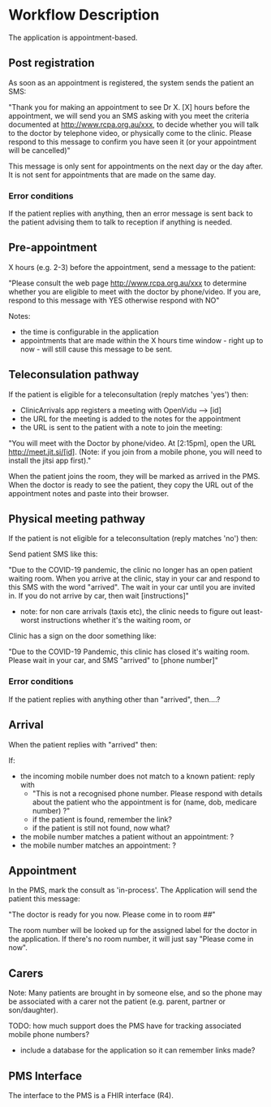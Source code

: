 # Workflow Description

The application is appointment-based. 

## Post registration

As soon as an appointment is registered, the system sends the patient an SMS:

"Thank you for making an appointment to see Dr X. [X] hours before the appointment, we will send you an SMS asking with you meet the criteria documented at http://www.rcpa.org.au/xxx, to decide whether you will talk to the doctor by telephone video, or physically come to the clinic. Please respond to this message to confirm you have seen it (or your appointment will be cancelled)"

This message is only sent for appointments on the next day or the day after. It is not sent for appointments that are made on the same day.

### Error conditions

If the patient replies with anything, then an error message is sent back to the patient advising them to talk to reception if anything is needed.

## Pre-appointment 

X hours (e.g. 2-3) before the appointment, send a message to the patient:

"Please consult the web page http://www.rcpa.org.au/xxx to determine whether you are eligible to meet with the doctor by phone/video. If you are, respond to this message with YES otherwise respond with NO"

Notes:
* the time is configurable in the application 
* appointments that are made within the X hours time window - right up to now - will still cause this message to be sent. 

## Teleconsulation pathway

If the patient is eligible for a teleconsultation (reply matches 'yes') then:

* ClinicArrivals app registers a meeting with OpenVidu --> [id]
* the URL for the meeting is added to the notes for the appointment
* the URL is sent to the patient with a note to join the meeting:

"You will meet with the Doctor by phone/video. At [2:15pm], open the URL http://meet.jit.si/[id]. (Note: if you join from a mobile phone, you will need to install the jitsi app first)."

When the patient joins the room, they will be marked as arrived in the PMS. When the doctor is ready to see the patient, they copy the URL out of the appointment notes and paste into their browser. 

## Physical meeting pathway

If the patient is not eligible for a teleconsultation (reply matches 'no') then:

Send patient SMS like this:

"Due to the COVID-19 pandemic, the clinic no longer has an open patient waiting room. When you arrive at the clinic, stay in your car and respond to this SMS with the word "arrived". The wait in your car until you are invited in. If you do not arrive by car, then wait [instructions]"

 - note: for non care arrivals (taxis etc), the clinic needs to figure out least-worst instructions whether it's the waiting room, or
   
Clinic has a sign on the door something like:

"Due to the COVID-19 Pandemic, this clinic has closed it's waiting room. Please wait
in your car, and SMS "arrived" to [phone number]"

### Error conditions

If the patient replies with anything other than "arrived", then....?

## Arrival

When the patient replies with "arrived" then:

If:
* the incoming mobile number does not match to a known patient: reply with
  - "This is not a recognised phone number. Please respond with details about the patient who the appointment is for (name, dob, medicare number) ?"
  * if the patient is found, remember the link? 
  * if the patient is still not found, now what?
* the mobile number matches a patient without an appointment: ?
* the mobile number matches an appointment: ?

## Appointment

In the PMS, mark the consult as 'in-process'. The Application will send the patient this message: 

"The doctor is ready for you now. Please come in to room ##"

The room number will be looked up for the assigned label for the doctor in the application. If there's no room number, it will just say "Please come in now".

## Carers

Note: Many patients are brought in by someone else, and so the phone may be associated with a carer not the patient (e.g. parent, partner or son/daughter).

TODO: how much support does the PMS have for tracking associated mobile phone numbers? 
* include a database for the application so it can remember links made?

## PMS Interface

The interface to the PMS is a FHIR interface (R4). 

